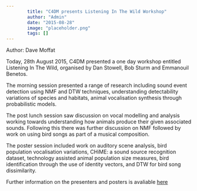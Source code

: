```yaml
---
        title: "C4DM presents Listening In The Wild Workshop"
        author: "Admin"
        date: "2015-08-28"
        image: "placeholder.png"
        tags: []
---
```


Author: Dave Moffat

Today, 28th August 2015, C4DM presented a one day workshop entitled Listening In The Wild, organised by Dan Stowell, Bob Sturm and Emmanouil Benetos.

The morning session presented a range of research including sound event detection using NMF and DTW techniques, understanding detectability variations of species and habitats, animal vocalisation synthesis through probabilistic models.

The post lunch session saw discussion on vocal modelling and analysis working towards understanding how animals produce their given associated sounds. Following this there was further discussion on NMF followed by work on using bird songs as part of a musical composition.

The poster session included work on auditory scene analysis, bird population vocalisation variations, CHiME: a sound source recognition dataset, technology assisted animal population size measures, bird identification through the use of identity vectors, and DTW for bird song dissimilarity.


Further information on the presenters and posters is avaliable [here](http://www.eventbrite.co.uk/e/listening-in-the-wild-2015-tickets-16237984248?aff=ebapi)